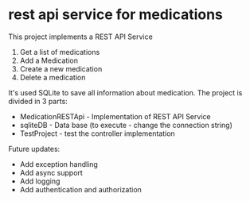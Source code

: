 # rest api service for medications

This project implements a REST API Service

1. Get a list of medications
2. Add a Medication
3. Create a new medication
4. Delete a medication

It's used SQLite to save all information about medication.
The project is divided in 3 parts:
- MedicationRESTApi - Implementation of REST API Service
- sqliteDB - Data base (to execute - change the connection string)
- TestProject - test the controller implementation

Future updates:
- Add exception handling
- Add async support
- Add logging
- Add authentication and authorization